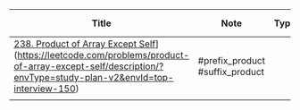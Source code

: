 

| Title                                                                                                                                                                                                                    | Note                            | Type | status  | recall date | complete date |
| ------------------------------------------------------------------------------------------------------------------------------------------------------------------------------------------------------------------------ | ------------------------------- | ---- | ------- | ----------- | ------------- |
| [238. Product of Array Except Self](https://leetcode.com/problems/product-of-array-except-self/)](https://leetcode.com/problems/product-of-array-except-self/description/?envType=study-plan-v2&envId=top-interview-150) | #prefix_product #suffix_product |      | #byself |             | 2024/10/28    |
|                                                                                                                                                                                                                          |                                 |      |         |             |               |
